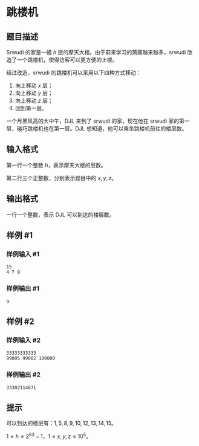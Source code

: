 # 跳楼机

## 题目描述

Srwudi 的家是一幢 $h$ 层的摩天大楼。由于前来学习的蒟蒻越来越多，srwudi 改造了一个跳楼机，使得访客可以更方便的上楼。

经过改造，srwudi 的跳楼机可以采用以下四种方式移动：

1. 向上移动 $x$ 层；
2. 向上移动 $y$ 层；
3. 向上移动 $z$ 层；
4. 回到第一层。

一个月黑风高的大中午，DJL 来到了 srwudi 的家，现在他在 srwudi 家的第一层，碰巧跳楼机也在第一层。DJL 想知道，他可以乘坐跳楼机前往的楼层数。

## 输入格式

第一行一个整数 $h$，表示摩天大楼的层数。

第二行三个正整数，分别表示题目中的 $x, y, z$。

## 输出格式

一行一个整数，表示 DJL 可以到达的楼层数。


## 样例 #1

### 样例输入 #1
```
15
4 7 9
```

### 样例输出 #1

```
9
```

## 样例 #2

### 样例输入 #2
```
33333333333
99005 99002 100000
```

### 样例输出 #2

```
33302114671
```

## 提示

可以到达的楼层有：$1,5,8,9,10,12,13,14,15$。

$1 \le h \le 2^{63}-1$，$1 \le x,y,z \le 10^5$。
